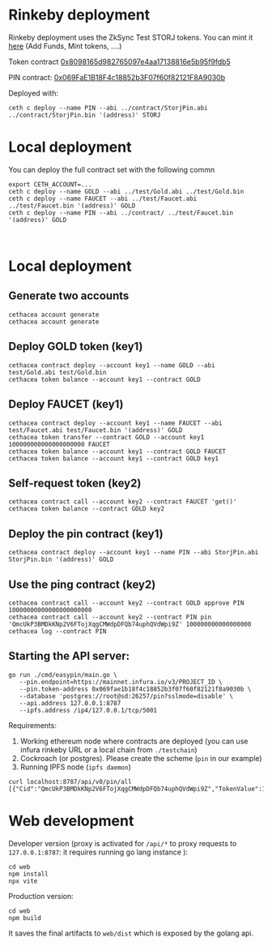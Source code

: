

# Rinkeby deployment


Rinkeby deployment uses the ZkSync Test STORJ tokens. You can mint it [here](https://wallet.zksync.io/?network=rinkeby) (Add Funds, Mint tokens, ....)

Token contract [0x8098165d982765097e4aa17138816e5b95f9fdb5](https://rinkeby.etherscan.io/address/0x8098165d982765097e4aa17138816e5b95f9fdb5)

PIN contract: [0x069FaE1B18F4c18852b3F07f60f82121F8A9030b](https://rinkeby.etherscan.io/address/0x069fae1b18f4c18852b3f07f60f82121f8a9030b)

Deployed with:
```
ceth c deploy --name PIN --abi ../contract/StorjPin.abi ../contract/StorjPin.bin '(address)' STORJ 

```

# Local deployment

You can deploy the full contract set with the following commn

```
export CETH_ACCOUNT=...
ceth c deploy --name GOLD --abi ../test/Gold.abi ../test/Gold.bin
ceth c deploy --name FAUCET --abi ../test/Faucet.abi ../test/Faucet.bin '(address)' GOLD
ceth c deploy --name PIN --abi ../contract/ ../test/Faucet.bin '(address)' GOLD



```

# Local deployment

## Generate two accounts

```
cethacea account generate
cethacea account generate
```

## Deploy GOLD token (key1)

```
cethacea contract deploy --account key1 --name GOLD --abi test/Gold.abi test/Gold.bin
cethacea token balance --account key1 --contract GOLD
```

## Deploy FAUCET (key1)

```
cethacea contract deploy --account key1 --name FAUCET --abi test/Faucet.abi test/Faucet.bin '(address)' GOLD 
cethacea token transfer --contract GOLD --account key1 100000000000000000000 FAUCET 
cethacea token balance --account key1 --contract GOLD FAUCET
cethacea token balance --account key1 --contract GOLD key1

```

## Self-request token (key2)

```
cethacea contract call --account key2 --contract FAUCET 'get()'
cethacea token balance --contract GOLD key2
```

## Deploy the pin contract (key1)

```
cethacea contract deploy --account key1 --name PIN --abi StorjPin.abi StorjPin.bin '(address)' GOLD
```

## Use the ping contract (key2)

```
cethacea contract call --account key2 --contract GOLD approve PIN 10000000000000000000000 
cethacea contract call --account key2 --contract PIN pin 'QmcUkP3BMDkKNp2V6FTojXqgCMWdpDFQb74uphQVdWpi9Z' 100000000000000000
cethacea log --contract PIN
```

## Starting the API server:

```
go run ./cmd/easypin/main.go \
   --pin.endpoint=https://mainnet.infura.io/v3/PROJECT_ID \
   --pin.token-address 0x069fae1b18f4c18852b3f07f60f82121f8a9030b \
   --database 'postgres://root@sd:26257/pin?sslmode=disable' \
   --api.address 127.0.0.1:8787
   --ipfs.address /ip4/127.0.0.1/tcp/5001
```

Requirements:

 1. Working ethereum node where contracts are deployed (you can use infura rinkeby URL or a local chain from `./testchain`)
 2. Cockroach (or postgres). Please create the scheme (`pin` in our example)
 3. Running IPFS node (`ipfs daemon`) 

```
curl localhost:8787/api/v0/pin/all
[{"Cid":"QmcUkP3BMDkKNp2V6FTojXqgCMWdpDFQb74uphQVdWpi9Z","TokenValue":100000000000000000,"Transaction":"0xace7f0e4ad0a2a9e93e14db6e870b4f6dbcbea88b2ddf016f37d6b63909887ad"}]
```

# Web development

Developer version (proxy is activated for `/api/*` to proxy requests to `127.0.0.1:8787`: it requires running go lang instance ):

```
cd web
npm install
npx vite
```

Production version:

```
cd web
npm build
```

It saves the final artifacts to `web/dist` which is exposed by the golang api.
